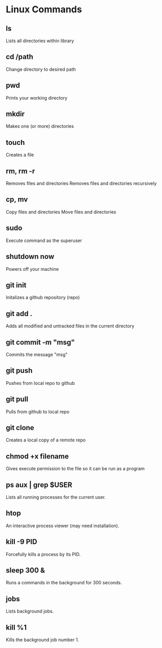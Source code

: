 # Linux Commands

## ls 
Lists all directories within library

## cd /path
Change directory to desired path

## pwd 
Prints your working directory

## mkdir
Makes one (or more) directories

## touch
Creates a file

## rm, rm -r
Removes files and directories
Removes files and directories recursively

## cp, mv
Copy files and directories
Move files and directories

## sudo
Execute command as the superuser

## shutdown now
Powers off your machine

## git init
Initalizes a github repository (repo)

## git add . 
Adds all modified and untracked files in the current directory 

## git commit -m "msg"
Commits the message "msg"

## git push 
Pushes from local repo to github

## git pull
Pulls from github to local repo

## git clone
Creates a local copy of a remote repo

## chmod +x filename 
Gives execute permission to the file so it can be run as a program

## ps aux | grep $USER
Lists all running processes for the current user.

## htop
An interactive process viewer (may need installation).

## kill -9 PID
Forcefully kills a process by its PID.

## sleep 300 &
Runs a commands in the background for 300 seconds.

## jobs
Lists background jobs.

## kill %1
Kills the background job number 1.


